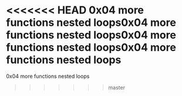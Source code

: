<<<<<<< HEAD
0x04 more functions nested loops0x04 more functions nested loops0x04 more functions nested loops0x04 more functions nested loops
=======
0x04 more functions nested loops
>>>>>>> master
